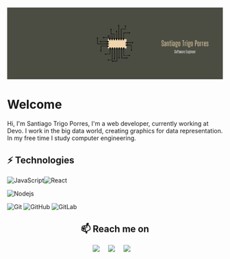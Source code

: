 ![Social banner](./assets/cabecera1.png)
# Welcome

Hi, I'm Santiago Trigo Porres, I'm a web developer, currently working at Devo. I work in the big data world, creating graphics for data representation. In my free time I study computer engineering.

## ⚡ Technologies

![JavaScript](https://img.shields.io/badge/-JavaScript-black?style=flat-square&logo=javascript)![React](https://img.shields.io/badge/-React-black?style=flat-square&logo=react)

![Nodejs](https://img.shields.io/badge/-Nodejs-black?style=flat-square&logo=Node.js)

![Git](https://img.shields.io/badge/-Git-black?style=flat-square&logo=git) ![GitHub](https://img.shields.io/badge/-GitHub-181717?style=flat-square&logo=github) ![GitLab](https://img.shields.io/badge/-GitLab-black?style=flat-square&logo=gitlab) 

<h2  align="center">📫 Reach me on</h2>
<p align="center">
  <a target="_blank"href="https://www.www.linkedin.com/in/santiagotrigoporres/"><img src="https://img.shields.io/badge/linkedin-%230077B5.svg?&style=for-the-badge&logo=linkedin&logoColor=white" /></a>&nbsp;&nbsp;&nbsp;&nbsp;
  <a target="_blank"href="https://twitter.com/trigoporres"><img src="https://img.shields.io/badge/twitter-%231DA1F2.svg?&style=for-the-badge&logo=twitter&logoColor=white" /></a>&nbsp;&nbsp;&nbsp;&nbsp;
  <a href="mailto:santiagotrigoporres@gmail.com"><img src="https://img.shields.io/badge/gmail-%23D14836.svg?&style=for-the-badge&logo=gmail&logoColor=white" /></a>&nbsp;&nbsp;&nbsp;&nbsp;
</p>
